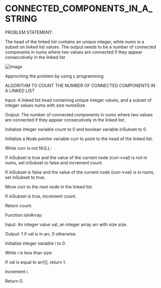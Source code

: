 # CONNECTED_COMPONENTS_IN_A_STRING

PROBLEM STATEMENT:

The head of the linked list contains an unique integer, while nums is a subset on linked list values. The output  needs to be a number of connected components in nums where two values are connected if they appear  consecutively in the linked list 

![image](https://user-images.githubusercontent.com/85669685/222217245-efc24e5e-0b77-4238-87ae-68101f46ca31.png)

Approching the problem by using c programming.

ALGORITHM TO COUNT THE NUMBER OF CONNECTED COMPONENTS IN A LINKED LIST

Input: A linked list head containing unique integer values, and a subset of integer values nums with size numsSize.

Output: The number of connected components in nums where two values are connected if they appear consecutively in the linked list.

Initialize integer variable count to 0 and boolean variable inSubset to 0.

Initialize a Node pointer variable curr to point to the head of the linked list.

While curr is not NULL:

   If inSubset is true and the value of the current node (curr->val) is not in nums, set inSubset to false and increment count.

   If inSubset is false and the value of the current node (curr->val) is in nums, set inSubset to true.

   Move curr to the next node in the linked list.

If inSubset is true, increment count.

Return count.

Function isInArray:

Input: An integer value val, an integer array arr with size size.

Output: 1 if val is in arr, 0 otherwise.

Initialize integer variable i to 0.

While i is less than size:

   If val is equal to arr[i], return 1.

   Increment i.

Return 0.
